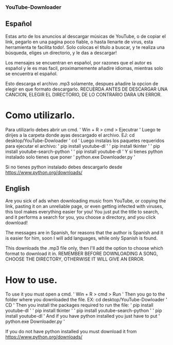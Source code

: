 ### YouTube-Downloader

## Español

Estas arto de los anuncios al descargar músicas de YouTube, o de copiar el link, pegarlo en una pagina poco fiable, o hasta llenarte de virus, esta herramienta te facilita todo!. Solo colocas el titulo a buscar, y te realiza una búsqueda, eliges un directorio, y le das a descargar!

Los mensajes se encuentran en español, por razones que el autor es español y le es mas facil, proximamemente añadire idiomas, mientras solo se encuentra el español.

Esto descarga el archivo .mp3 solamente, despues añadire la opcion de elegir en que formato descargarlo. RECUERDA ANTES DE DESCARGAR UNA CANCION, ELEGIR EL DIRECTORIO, DE LO CONTRARIO DARA UN ERROR. 

# Como utilizarlo.

Para utilizarlo debes abrir un cmd. 
'
Win + R > cmd > Ejecutrar
'
Luego te dirijes a la carpeta donde ayas descargado el archivo.
EJ: cd desktop/YouTube-Dowloader 
'
cd 
'
Luego instalas los paquetes requeridos para ejecutar el archivo:
'
pip install youtube-dl
'
'
pip install tkinter
'
'
pip install youtube-search-python
'
'
pip install youtube-dl
'
Y si tienes python instalado solo tienes que poner
'
python.exe Downloader.py
'

Si no tienes python instalado debes descargarlo desde https://www.python.org/downloads/

## English
 Are you sick of ads when downloading music from YouTube, or copying the link, pasting it on an unreliable page, or even getting infected with viruses, this tool makes everything easier for you! You just put the title to search, and it performs a search for you, you choose a directory, and you click download!

 The messages are in Spanish, for reasons that the author is Spanish and it is easier for him, soon I will add languages, while only Spanish is found.

This downloads the .mp3 file only, then I'll add the option to choose which format to download it in. REMEMBER BEFORE DOWNLOADING A SONG, CHOOSE THE DIRECTORY, OTHERWISE IT WILL GIVE AN ERROR.

# How to use.

To use it you must open a cmd.
'
Win + R > cmd > Run
'
Then you go to the folder where you downloaded the file.
EX: cd desktop/YouTube-Dowloader
'
CD
'
Then you install the packages required to run the file:
'
pip install youtube-dl
'
'
pip install tkinter
'
'
pip install youtube-search-python
'
'
pip install youtube-dl
'
And if you have python installed you just have to put
'
python.exe Downloader.py
'

If you do not have python installed you must download it from https://www.python.org/downloads/
